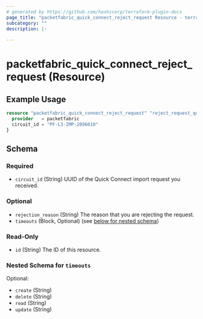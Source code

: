 ```yaml
---
# generated by https://github.com/hashicorp/terraform-plugin-docs
page_title: "packetfabric_quick_connect_reject_request Resource - terraform-provider-packetfabric"
subcategory: ""
description: |-
  
---
```


# packetfabric_quick_connect_reject_request (Resource)



## Example Usage

```terraform
resource "packetfabric_quick_connect_reject_request" "reject_request_quick_connect" {
  provider   = packetfabric
  circuit_id = "PF-L3-IMP-2896010"
}
```


<!-- schema generated by tfplugindocs -->
## Schema

### Required

- `circuit_id` (String) UUID of the Quick Connect import request you received.

### Optional

- `rejection_reason` (String) The reason that you are rejecting the request.
- `timeouts` (Block, Optional) (see [below for nested schema](#nestedblock--timeouts))

### Read-Only

- `id` (String) The ID of this resource.

<a id="nestedblock--timeouts"></a>
### Nested Schema for `timeouts`

Optional:

- `create` (String)
- `delete` (String)
- `read` (String)
- `update` (String)




